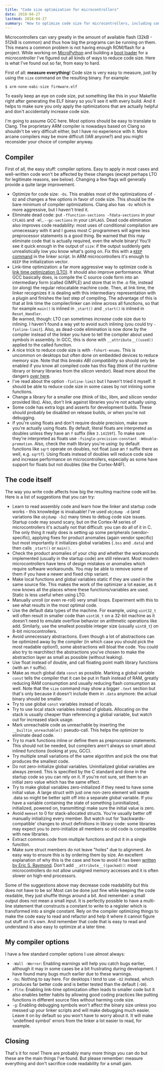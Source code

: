 ```yaml
---
title: "Code size optimization for microcontrollers"
date: 2018-04-27
lastmod: 2018-04-27
summary: "How to optimize code size for microcontrollers, including compiler options and lots of coding habits that produce smaller and often more efficient code."
---
```

Microcontrollers can vary greatly in the amount of available flash (32kB - 512kB is common) and thus how big the programs can be running on them. This means a common problem is not having enough ROM/flash for a project. While working on [MicroPython](https://micropython.org/) and building a [boot loader](/2018/01/mbr-softdevice-internals) for a microcontroller I've figured out all kinds of ways to reduce code size. Here is what I've found out so far, from easy to hard.

First of all: **measure everything**! Code size is very easy to measure, just by using the `size` command on the resulting binary. For example:

    $ arm-none-eabi-size firmware.elf

To easily keep an eye on code size, put something like this in your Makefile right after generating the ELF binary so you'll see it with every build. And it helps to make sure you only apply the optimizations that are actually helpful and don't accidentally increase code size.

I'm going to assume GCC here. Most options should be easy to translate to Clang. The proprietary ARM compiler is nowadays based on Clang so shouldn't be very difficult either, but I have no experience with it. More arcane compilers may be more difficult (IAR anyone?) and you might reconsider your choice of compiler anyway.

## Compiler

First of all, the easy stuff: compiler options. Easy to apply in most cases and well-written code won't be affected by these changes (except perhaps LTO for legitimate reasons, see below). Changing a few flags will generally provide a quite large improvement.

* Optimize for code size: `-Os`. This enables most of the optimizations of `-O2` and changes a few options in favor of code size. This should be the bare minimum of compiler optimizations. Clang also has `-Oz` which is more aggressive, but I haven't tried it.
* Eliminate dead code: put `-ffunction-sections -fdata-sections` in your `CFLAGS` and `-Wl,--gc-sections` in your `LDFLAGS`. Dead code elimination also improves code readability: most uses of conditional compilation are unnecessary with it and I guess most C programmers will agree less preprocessor statements is a good thing. Be warned that this may eliminate code that is actually required, even the whole binary! You'll see it quick enough in the output of `size`: if the output suddenly gets unrealistically low you know what's going on. Fix this with a [`KEEP` command](https://access.redhat.com/documentation/en-US/Red_Hat_Enterprise_Linux/4/html/Using_ld_the_GNU_Linker/sections.html#INPUT-SECTION-KEEP) in the linker script. In ARM microcontrollers it's enough to `KEEP` the initialization vector.
* Link-time optimization: a far more aggressive way to optimize code is [link time optimization (LTO)](https://gcc.gnu.org/onlinedocs/gcc/Optimize-Options.html#index-flto). It should also improve performance. What GCC basically does, is compile the C source code form into an intermediary form (called GIMPLE) and store that in the .o file, instead (or along) the regular relocatable machine code. Then, at link time, the linker recognizes it is dealing with this intermediary representation with a plugin and finishes the last step of compiling. The advantage of this is that at link time the compiler/linker can inline across all functions, so that for example `main()` is inlined in `_start()` and `_start()` is inlined in `Reset_Handler`.  
  Be warned, though: LTO can sometimes *increase* code size due to inlining. I haven't found a way yet to avoid such inlining (you could try `-finline-limit`). Also, as dead-code elimination is now done by the compiler instead of the linker you have to tell the compiler about used symbols in assembly. In GCC, this is done with `__attribute__((used))` applied to the called function.
* A nice trick to reduce code size is with `-fshort-enums`. This is uncommon on desktops but often done on embedded devices to reduce memory size. Note that this *breaks ABI compatibility* so should only be enabled if you know all compiled code has this flag (think of the runtime library or binary libraries from the silicon vendor). Read more about the dangers [over here](https://oroboro.com/short-enum/).
* I've read about the option `-finline-limit` but I haven't tried it myself. It should be able to reduce code size in some cases by not inlining some functions.
* Change a library for a smaller one (think of libc, libm, and silicon vendor provided libs). Also, don't link against libraries you're not actually using.
* Some code has extra logs and asserts for development builds. These should probably be disabled on release builds, or when you're not debugging.
* If you're using floats and don't require double precision, make sure you're actually using floats. By default, literal floats are interpreted as doubles unless they have an `f` suffix (like `3.14159f`). To make sure they're interpreted as floats use `-fsingle-precision-constant -Wdouble-promotion`. Also, check the math library you're using: by default functions like `sqrt` operate on doubles, not float (use an `f` suffix there as well, e.g. `sqrtf`). Using floats instead of doubles will reduce code size and increase performance on microcontrollers, especially as some have support for floats but not doubles (like the Cortex-M4F).

## The code itself

The way you write code affects how big the resulting machine code will be. Here is a list of suggestions that you can try:

* Learn to read assembly code and learn how the linker and startup code works - this knowledge is invaluable! I've used `objdump -d` (and variations like `objdump -Dz`) many times to debug code size issues. Startup code may sound scary, but on the Cortex-M series of microcontrollers it's actually not that difficult: you can do all of it in C. The only thing it really does is setting up some peripherals (vendor-specific), applying fixes for product anomalies (again vendor specific) but most importantly it initializes global variables (`.bss` and `.data`) and then calls `_start()` or `main()`.
* Check the product anomalies of your chip and whether the workarounds implemented (usually in the startup code) are still relevant. Most modern microcontrollers have tens of design mistakes or anomalies which require software workarounds. You may be able to remove some of them if you have a newer and fixed chip variant.
* Make local functions and global variables static if they are used in the same source file. This makes the work of the optimizer a lot easier, as it now knows all the places where these functions/variables are used. Static is less useful when using LTO.
* Manually unroll (or even re-roll) very small loops. Experiment with this to see what results in the most optimal code.
* Use the default data types of the machine. For example, using `uint32_t` will often result in smaller code than `uint16_t` on a 32-bit machine as it doesn't need to emulate overflow behavior on arithmetic operations like add. Similarly, use the smallest possible integer size (usually `uint8_t`) on 8-bit microcontrollers.
* Avoid unnecessary abstractions. Even though a lot of abstractions can be optimized away by the compiler (in which case you should pick the most readable option!), some abstractions will bloat the code. You could also try to rearchitect the abstractions you've chosen to make the abstraction layer as small as possible (without leaking).
* Use float instead of double, and call floating point math library functions (with an `f` suffix).
* Make as much global data `const` as possible. Marking a global variable `const` tells the compiler that it can be put in flash instead of RAM, greatly reducing RAM consumption and usually reducing flash consumption as well. Note that the `size` command may show a bigger `.text` section but that's only because it doesn't include them in `.data` anymore: the actual binary should be smaller.
* Try to use global `const` variables instead of locals.
* Try to use local stack variables instead of globals. Allocating on the stack is usually cheaper than referencing a global variable, but watch out for increased stack usage.
* Mark unreachable code as unreachable by inserting the `__builtin_unreachable()` pseudo-call. This helps the optimizer to eliminate dead code.
* Try to mark functions inline or define them as preprocessor statements. This should not be needed, but compilers aren't always so smart about inlined functions (looking at you, GCC).
* Try multiple small variations of the same algorithm and pick the one that produces the smallest code.
* Do not zero-initialize global variables. Uninitialized global variables are always zeroed. This is specified by the C standard and done in the startup code so you can rely on it. If you're not sure, set them to an initial zero value which has the same effect.
* Try to make global variables zero-initialized if they need to have some initial value. A large struct with just one non-zero element will waste .data so might be better split off into a separate global variable. If you have a variable containing the state of something (uninitialized, initialized, powered on, transmitting) make sure the initial value is zero.
* Avoid `memset` to 0 for stack-allocated structs. You're usually better off manually initializing every member. But watch out for 'backwards-compatible' changes to struct definitions in library code: some libraries may expect you to zero-initialize all members so old code is compatible with new libraries.
* Extract common code from multiple functions and put it in a single function.
* Make sure struct members do not leave "holes" due to alignment. An easy way to ensure this is by ordering them by size. An excellent explanation of why this is the case and how to avoid it has been [written by Eric S. Raymond](http://www.catb.org/esr/structure-packing/). Don't add `__attribute__((packed))`: most microcontrollers do not allow unaligned memory accesses and it is often slower on high-end processors.

Some of the suggestions above may decrease code readability but this does not have to be so! Most can be done just fine while keeping the code readable, they just shuffle things around a bit. And remember: a small output does not mean a small input. It is perfectly possible to have a multi-line statement that constructs a constant to write to a register which is transformed into a single constant. Rely on the compiler optimizing things to make the code easy to read and refactor and help it where it cannot figure out stuff on it's own. And remember that code that is easy to read and understand is also easy to optimize at a later time.

## My compiler options

I have a few standard compiler options I use almost always:

* `-Wall -Werror`: Enabling warnings will help you catch bugs earlier, although it may in some cases be a bit frustrating during development. I have found many bugs much earlier due to these warnings.
* `-Os`: Nothing to say here. For desktops I tend to use `-O2` instead, which produces far better code and is better tested than the default (`-O0`).
* `-flto`: Enabling link-time optimization often leads to smaller code but it also enables better habits by allowing good coding practices like putting functions in different source files without harming code size.
* `-g`: Enabling debugging symbols won't affect the binary size unless you messed up your linker scripts and will make debugging much easier. Leave it on by default so you won't have to worry about it. It will make 'undefined symbol' errors from the linker a lot easier to read, for example.

## Closing

That's it for now! There are probably many more things you can do but these are the main things I've found. But please remember: measure everything and don't sacrifice code readability for a small gain.
